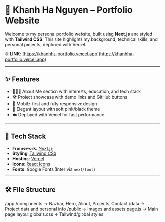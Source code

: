 # 💼 Khanh Ha Nguyen – Portfolio Website

Welcome to my personal portfolio website, built using **Next.js** and styled with **Tailwind CSS**. This site highlights my background, technical skills, and personal projects, deployed with Vercel.

🌐 **LINK**: [https://khanhha-portfolio.vercel.app](https://khanhha-portfolio.vercel.app)

---

## ✨ Features

- 👩🏻‍💻 About Me section with interests, education, and tech stack
- 🛠️ Project showcase with demo links and GitHub buttons
- 📱 Mobile-first and fully responsive design
- 🎨 Elegant layout with soft pink/black theme
- ☁️ Deployed with Vercel for fast performance

---

## 🧰 Tech Stack

- **Framework**: [Next.js](https://nextjs.org/)
- **Styling**: [Tailwind CSS](https://tailwindcss.com/)
- **Hosting**: [Vercel](https://vercel.com/)
- **Icons**: [React Icons](https://react-icons.github.io/react-icons/)
- **Fonts**: Google Fonts (Inter via `next/font`)

---

## 🛠 File Structure

/app
  /components      → Navbar, Hero, About, Projects, Contact
  /data            → Project data and personal info
  /public          → Images and assets
  page.js          → Main page layout
  globals.css      → Tailwind/global styles
